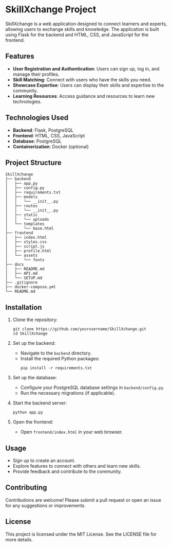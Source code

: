 # SkillXchange Project

SkillXchange is a web application designed to connect learners and experts, allowing users to exchange skills and knowledge. The application is built using Flask for the backend and HTML, CSS, and JavaScript for the frontend.

## Features

- **User Registration and Authentication**: Users can sign up, log in, and manage their profiles.
- **Skill Matching**: Connect with users who have the skills you need.
- **Showcase Expertise**: Users can display their skills and expertise to the community.
- **Learning Resources**: Access guidance and resources to learn new technologies.

## Technologies Used

- **Backend**: Flask, PostgreSQL
- **Frontend**: HTML, CSS, JavaScript
- **Database**: PostgreSQL
- **Containerization**: Docker (optional)

## Project Structure

```
SkillXchange
├── backend
│   ├── app.py
│   ├── config.py
│   ├── requirements.txt
│   ├── models
│   │   └── __init__.py
│   ├── routes
│   │   └── __init__.py
│   ├── static
│   │   └── uploads
│   └── templates
│       └── base.html
├── frontend
│   ├── index.html
│   ├── styles.css
│   ├── script.js
│   ├── profile.html
│   └── assets
│       └── fonts
├── docs
│   ├── README.md
│   ├── API.md
│   └── SETUP.md
├── .gitignore
├── docker-compose.yml
└── README.md
```

## Installation

1. Clone the repository:
   ```
   git clone https://github.com/yourusername/SkillXchange.git
   cd SkillXchange
   ```

2. Set up the backend:
   - Navigate to the `backend` directory.
   - Install the required Python packages:
     ```
     pip install -r requirements.txt
     ```

3. Set up the database:
   - Configure your PostgreSQL database settings in `backend/config.py`.
   - Run the necessary migrations (if applicable).

4. Start the backend server:
   ```
   python app.py
   ```

5. Open the frontend:
   - Open `frontend/index.html` in your web browser.

## Usage

- Sign up to create an account.
- Explore features to connect with others and learn new skills.
- Provide feedback and contribute to the community.

## Contributing

Contributions are welcome! Please submit a pull request or open an issue for any suggestions or improvements.

## License

This project is licensed under the MIT License. See the LICENSE file for more details.